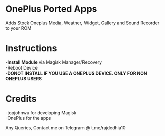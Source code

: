 # OnePlus Ported Apps
Adds Stock Oneplus Media, Weather, Widget, Gallery and Sound Recorder to your ROM

# Instructions

-__Install Module__ via Magisk Manager/Recovery<br>
-Reboot Device<br>
-__DONOT INSTALL IF YOU USE A ONEPLUS DEVICE. ONLY FOR NON ONEPLUS USERS__

# Credits

-topjohnwu for developing Magisk<br>
-OnePlus for the apps

Any Queries, Contact me on Telegram @ t.me/rajdedhia10